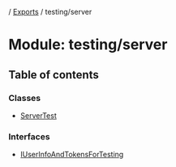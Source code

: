 [](../README.md) / [Exports](../modules.md) / testing/server

# Module: testing/server

## Table of contents

### Classes

- [ServerTest](../classes/testing_server.servertest.md)

### Interfaces

- [IUserInfoAndTokensForTesting](../interfaces/testing_server.iuserinfoandtokensfortesting.md)
